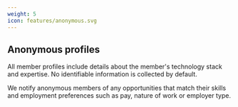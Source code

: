 ```yaml
---
weight: 5
icon: features/anonymous.svg
---
```


## Anonymous profiles

All member profiles include details about the member's technology stack and expertise. No identifiable information is collected by default.

We notify anonymous members of any opportunities that match their skills and employment preferences such as pay, nature of work or employer type.